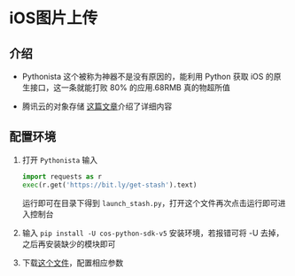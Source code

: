 # iOS图片上传
## 介绍

- Pythonista
这个被称为神器不是没有原因的，能利用 Python 获取 iOS 的原生接口，这一条就能打败 80% 的应用.68RMB 真的物超所值

- 腾讯云的对象存储
[这篇文章](https://yi-yun.github.io/%E5%9B%BE%E5%BA%8A%E7%9A%84%E9%80%89%E6%8B%A9/)介绍了详细内容

## 配置环境

1. 打开 `Pythonista` 输入
    ```Python
    import requests as r
    exec(r.get('https://bit.ly/get-stash').text)
    ```
    运行即可在目录下得到 `launch_stash.py`，打开这个文件再次点击运行即可进入控制台

2. 输入 `pip install -U cos-python-sdk-v5` 安装环境，若报错可将 -U 去掉，之后再安装缺少的模块即可

3. 下载[这个文件](https://github.com/yi-yun/PicgoScript/blob/master/ImageBed.py)，配置相应参数
